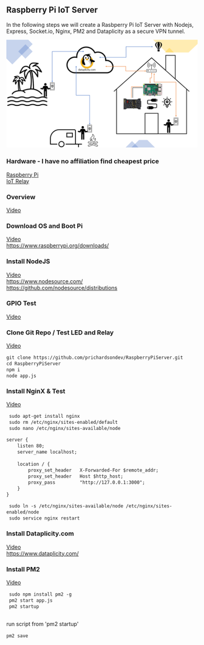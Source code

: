 ## Raspberry Pi IoT Server

In the following steps we will create a Rasbperry Pi IoT Server with Nodejs, Express, Socket.io, Nginx, PM2 and Dataplicity as a secure VPN tunnel.

![Pic](/public/img/Slide2.PNG)


### Hardware - I have no affiliation find cheapest price
[Raspberry Pi](https://www.canakit.com/raspberry-pi-4-ultimate-kit.html)  
[IoT Relay](https://dlidirect.com/products/iot-power-relay)  

### Overview
[Video](https://www.screencast.com/t/M8Y9wp9y)


### Download OS and Boot Pi
[Video](https://www.screencast.com/t/FHFa8H9z)  
https://www.raspberrypi.org/downloads/


### Install NodeJS
[Video](https://www.screencast.com/t/VUWQJbiT95)  
https://www.nodesource.com/  
https://github.com/nodesource/distributions


### GPIO Test
[Video](https://www.screencast.com/t/uvcP7id7OX9)  


### Clone Git Repo / Test LED and Relay
[Video](https://www.screencast.com/t/dxnVxYAJxX8)
``` 
git clone https://github.com/prichardsondev/RaspberryPiServer.git
cd RaspberryPiServer
npm i
node app.js

```


### Install NginX & Test
[Video](https://www.screencast.com/t/L4puWFsXBN1g)
```   
 sudo apt-get install nginx
 sudo rm /etc/nginx/sites-enabled/default
 sudo nano /etc/nginx/sites-available/node

```
```
server {
    listen 80;
    server_name localhost;

    location / {
        proxy_set_header   X-Forwarded-For $remote_addr;
        proxy_set_header   Host $http_host;
        proxy_pass         "http://127.0.0.1:3000";
    }
}
```
```
 sudo ln -s /etc/nginx/sites-available/node /etc/nginx/sites-enabled/node  
 sudo service nginx restart
```


### Install Dataplicity.com
[Video](https://www.screencast.com/t/KQtHAmH58sWT)  
https://www.dataplicity.com/


### Install PM2
[Video](https://www.screencast.com/t/brQiuYSyIy)
```
 sudo npm install pm2 -g  
 pm2 start app.js  
 pm2 startup
 
```
run script from 'pm2 startup'
```
pm2 save

```